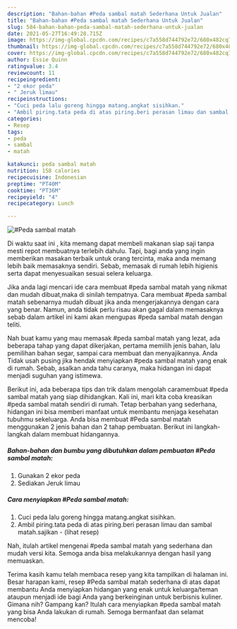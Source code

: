 ```yaml
---
description: "Bahan-bahan #Peda sambal matah Sederhana Untuk Jualan"
title: "Bahan-bahan #Peda sambal matah Sederhana Untuk Jualan"
slug: 584-bahan-bahan-peda-sambal-matah-sederhana-untuk-jualan
date: 2021-05-27T16:49:28.715Z
image: https://img-global.cpcdn.com/recipes/c7a558d744792e72/680x482cq70/peda-sambal-matah-foto-resep-utama.jpg
thumbnail: https://img-global.cpcdn.com/recipes/c7a558d744792e72/680x482cq70/peda-sambal-matah-foto-resep-utama.jpg
cover: https://img-global.cpcdn.com/recipes/c7a558d744792e72/680x482cq70/peda-sambal-matah-foto-resep-utama.jpg
author: Essie Quinn
ratingvalue: 3.4
reviewcount: 11
recipeingredient:
- "2 ekor peda"
- " Jeruk limau"
recipeinstructions:
- "Cuci peda lalu goreng hingga matang.angkat sisihkan."
- "Ambil piring.tata peda di atas piring.beri perasan limau dan sambal matah.sajikan           (lihat resep)"
categories:
- Resep
tags:
- peda
- sambal
- matah

katakunci: peda sambal matah 
nutrition: 158 calories
recipecuisine: Indonesian
preptime: "PT40M"
cooktime: "PT36M"
recipeyield: "4"
recipecategory: Lunch

---
```



![#Peda sambal matah](https://img-global.cpcdn.com/recipes/c7a558d744792e72/680x482cq70/peda-sambal-matah-foto-resep-utama.jpg)

Di waktu  saat ini , kita memang dapat membeli makanan siap saji tanpa mesti repot membuatnya terlebih dahulu. Tapi, bagi anda yang ingin memberikan masakan terbaik untuk orang tercinta, maka anda memang lebih baik memasaknya sendiri. Sebab, memasak di rumah lebih higienis serta dapat menyesuaikan sesuai selera keluarga.

Jika anda lagi mencari ide cara membuat #peda sambal matah yang nikmat dan mudah dibuat,maka di sinilah tempatnya. Cara membuat #peda sambal matah  sebenarnya mudah dibuat jika anda mengerjakannya dengan cara yang benar. Namun, anda tidak perlu risau akan gagal dalam memasaknya 
sebab dalam artikel ini kami akan mengupas #peda sambal matah dengan teliti.  



Nah buat kamu yang mau memasak #peda sambal matah yang lezat, ada beberapa tahap yang dapat dikerjakan, pertama memilih jenis bahan, lalu pemilihan bahan segar, sampai cara membuat dan menyajikannya. Anda Tidak usah pusing jika hendak menyiapkan #peda sambal matah yang enak di rumah. Sebab, asalkan anda  tahu caranya, maka hidangan ini dapat menjadi suguhan yang istimewa.

Berikut ini, ada beberapa tips dan trik dalam mengolah caramembuat #peda sambal matah yang siap dihidangkan. Kali ini, mari kita coba kreasikan #peda sambal matah sendiri di rumah. Tetap berbahan yang sederhana, hidangan ini bisa memberi manfaat untuk membantu menjaga kesehatan tubuhmu sekeluarga. Anda bisa membuat #Peda sambal matah menggunakan 2 jenis bahan dan 2 tahap pembuatan. Berikut ini langkah-langkah dalam membuat hidangannya.

<!--inarticleads1-->

##### Bahan-bahan dan bumbu yang dibutuhkan dalam pembuatan #Peda sambal matah:

1. Gunakan 2 ekor peda
1. Sediakan  Jeruk limau




<!--inarticleads2-->

##### Cara menyiapkan #Peda sambal matah:

1. Cuci peda lalu goreng hingga matang.angkat sisihkan.
1. Ambil piring.tata peda di atas piring.beri perasan limau dan sambal matah.sajikan -           (lihat resep)




Nah, itulah artikel mengenai  #peda sambal matah  yang sederhana dan mudah versi kita. Semoga anda bisa melakukannya dengan hasil yang memuaskan. 

Terima kasih kamu telah membaca resep yang kita tampilkan di halaman ini. Besar harapan kami, resep  #Peda sambal matah sederhana di atas dapat membantu Anda menyiapkan hidangan yang enak untuk keluarga/teman ataupun menjadi ide bagi Anda yang berkeinginan untuk berbisnis kuliner. Gimana nih? Gampang kan? Itulah cara menyiapkan #peda sambal matah yang bisa Anda lakukan di rumah. Semoga bermanfaat dan selamat mencoba!

